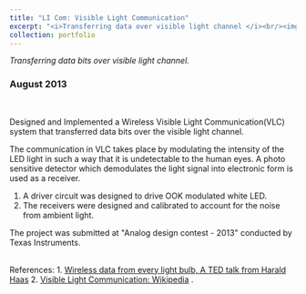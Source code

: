 ```yaml
---
title: "LI Com: Visible Light Communication"
excerpt: "<i>Transferring data over visible light channel </i><br/><img width ='400' src='/images/LICOM.jpg'><br/><br/>`Analog Circuit design` `MSP-430 MicroController` `Embedded C`"
collection: portfolio
---
```


<i>Transferring data bits over visible light channel.</i>
### August 2013

&nbsp;
&nbsp;

<p>Designed and Implemented a Wireless Visible Light Communication(VLC) system that transferred data bits over the visible light channel.</p>

<p>The communication in VLC takes place by modulating the intensity of the LED light in such a way that it is undetectable to the human eyes. A photo sensitive detector which demodulates the light signal into electronic form is used as a receiver.</p>

1. A driver circuit was designed to drive OOK modulated white LED.
2. The receivers were designed and calibrated to account for the noise from ambient light.

The project was submitted at "Analog design contest - 2013" conducted by Texas Instruments.

<br/>
References:  
1. <span style="color:blue"><a href='https://www.youtube.com/watch?v=NaoSp4NpkGg' target='_blank'>Wireless data from every light bulb, A TED talk from Harald Haas</a></span>
2. <span style="color:blue"><a href='https://en.wikipedia.org/wiki/Visible_light_communication' target='_blank'>Visible Light Communication: Wikipedia</a></span>
. 
